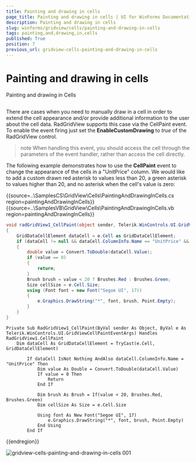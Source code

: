```yaml
---
title: Painting and drawing in cells
page_title: Painting and drawing in cells | UI for WinForms Documentation
description: Painting and drawing in cells
slug: winforms/gridview/cells/painting-and-drawing-in-cells
tags: painting,and,drawing,in,cells
published: True
position: 7
previous_url: gridview-cells-painting-and-drawing-in-cells
---
```


# Painting and drawing in cells



Painting and drawing in Cells

## 

There are cases when you need to manually draw in a cell in order to extend the cell appearance and/or provide additional information to the user about the cell data. RadGridView supports this case via the CellPaint event. To enable the event firing just set the __EnableCustomDrawing__ to *true* of the RadGridView control. 

>note When handling this event, you should access the cell through the parameters of the event handler, rather than access the cell directly.
>


The following example demonstrates how to use the __CellPaint__ event to change the appearance of the cells in a "UnitPrice" column. We would like to add a custom drawn red asterisk to values less than 20, a green asterisk to values higher than 20, and no asterisk when the cell's value is zero:

{{source=..\SamplesCS\GridView\Cells\PaintingAndDrawingInCells.cs region=paintingAndDrawingInCells}} 
{{source=..\SamplesVB\GridView\Cells\PaintingAndDrawingInCells.vb region=paintingAndDrawingInCells}} 

````C#
void radGridView1_CellPaint(object sender, Telerik.WinControls.UI.GridViewCellPaintEventArgs e)
{
    GridDataCellElement dataCell = e.Cell as GridDataCellElement;
    if (dataCell != null && dataCell.ColumnInfo.Name == "UnitPrice" && !(dataCell.RowElement is GridFilterRowElement))
    {
        double value = Convert.ToDouble(dataCell.Value);
        if (value == 0)
        {
            return;
        }
        Brush brush = value < 20 ? Brushes.Red : Brushes.Green;
        Size cellSize = e.Cell.Size;
        using (Font font = new Font("Segoe UI", 17))
        {
            e.Graphics.DrawString("*", font, brush, Point.Empty);
        }
    }
}

````
````VB.NET
Private Sub RadGridView1_CellPaint(ByVal sender As Object, ByVal e As Telerik.WinControls.UI.GridViewCellPaintEventArgs) Handles RadGridView1.CellPaint
    Dim dataCell As GridDataCellElement = TryCast(e.Cell, GridDataCellElement)

        If dataCell IsNot Nothing AndAlso dataCell.ColumnInfo.Name = "UnitPrice" Then
            Dim value As Double = Convert.ToDouble(dataCell.Value)
            If value = 0 Then
                Return
            End If

            Dim brush As Brush = If(value < 20, Brushes.Red, Brushes.Green)
            Dim cellSize As Size = e.Cell.Size

            Using font As New Font("Segoe UI", 17)
                e.Graphics.DrawString("*", font, brush, Point.Empty)
            End Using
        End If

````

{{endregion}} 


![gridview-cells-painting-and-drawing-in-cells 001](images/gridview-cells-painting-and-drawing-in-cells001.png)

